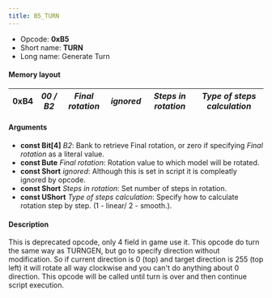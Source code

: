 ```yaml
---
title: B5_TURN
---
```


-   Opcode: **0xB5**
-   Short name: **TURN**
-   Long name: Generate Turn

#### Memory layout

| 0xB4 | *00 / B2* | *Final rotation* | *ignored* | *Steps in rotation* | *Type of steps calculation* |
|------|-----------|------------------|-----------|---------------------|-----------------------------|

#### Arguments

-   **const Bit\[4\]** *B2*: Bank to retrieve Final rotation, or zero if specifying *Final rotation* as a literal value.
-   **const Bute** *Final rotation*: Rotation value to which model will be rotated.
-   **const Short** *ignored*: Although this is set in script it is compleatly ignored by opcode.
-   **const Short** *Steps in rotation*: Set number of steps in rotation.
-   **const UShort** *Type of steps calculation*: Specify how to calculate rotation step by step. (1 - linear/ 2 - smooth.).

#### Description

This is deprecated opcode, only 4 field in game use it. This opcode do turn the same way as TURNGEN, but go to specify direction without modification. So if current direction is 0 (top) and target direction is 255 (top left) it will rotate all way clockwise and you can't do anything about 0 direction. This opcode will be called until turn is over and then continue script execution.
